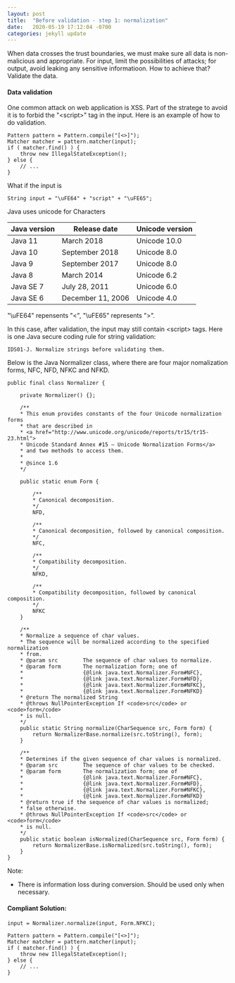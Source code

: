 ```yaml
---
layout: post
title:  "Before validation - step 1: normalization"
date:   2020-05-19 17:12:04 -0700
categories: jekyll update
---
```

When data crosses the trust boundaries, we must make sure all data is non-malicious and appropriate. For input, limit the possibilities of attacks; for output, avoid leaking any sensitive informatioon. How to achieve that? Validate the data. 

#### Data validation
One common attack on web application is XSS. Part of the stratege to avoid it is to forbid the "\<script\>" tag in the input. Here is an example of how to do validation. 
```
Pattern pattern = Pattern.compile("[<>]");
Matcher matcher = pattern.matcher(input);
if ( matcher.find() ) {
    throw new IllegalStateException();
} else {
    // ...
}
```

What if the input is 
```
String input = "\uFE64" + "script" + "\uFE65";
```
Java uses unicode for Characters

Java version | Release date       |  Unicode version
------------ |------------------- | ----------------
Java 11      |  March 2018        |   Unicode 10.0
Java 10      |  September 2018	  |   Unicode 8.0
Java 9       |  September 2017    |   Unicode 8.0
Java 8       |  March 2014	      |   Unicode 6.2
Java SE 7    |  July 28, 2011     |   Unicode 6.0
Java SE 6    |  December 11, 2006 |   Unicode 4.0

"\uFE64" repensents "<", "\uFE65" represents ">".

In this case, after validation, the input may still contain \<script\> tags.
Here is one Java secure coding rule for string validation:
```
IDS01-J. Normalize strings before validating them.
```
Below is the Java Normalizer class, where there are four major nomalization forms, NFC, NFD, NFKC and NFKD.

```
public final class Normalizer {

    private Normalizer() {};

    /**
    * This enum provides constants of the four Unicode normalization forms
    * that are described in
    * <a href="http://www.unicode.org/unicode/reports/tr15/tr15-23.html">
    * Unicode Standard Annex #15 — Unicode Normalization Forms</a>
    * and two methods to access them.
    *
    * @since 1.6
    */
    
    public static enum Form {

        /**
        * Canonical decomposition.
        */
        NFD,
 
        /**
        * Canonical decomposition, followed by canonical composition.
        */
        NFC,
 
        /**
        * Compatibility decomposition.
        */
        NFKD,
 
        /**
        * Compatibility decomposition, followed by canonical composition.
        */
        NFKC
    }
 
    /**
    * Normalize a sequence of char values.
    * The sequence will be normalized according to the specified normalization
    * from.
    * @param src        The sequence of char values to normalize.
    * @param form       The normalization form; one of
    *                   {@link java.text.Normalizer.Form#NFC},
    *                   {@link java.text.Normalizer.Form#NFD},
    *                   {@link java.text.Normalizer.Form#NFKC},
    *                   {@link java.text.Normalizer.Form#NFKD}
    * @return The normalized String
    * @throws NullPointerException If <code>src</code> or <code>form</code>
    * is null.
    */
    public static String normalize(CharSequence src, Form form) {
	    return NormalizerBase.normalize(src.toString(), form);
    }
 
    /**
    * Determines if the given sequence of char values is normalized.
    * @param src        The sequence of char values to be checked.
    * @param form       The normalization form; one of
    *                   {@link java.text.Normalizer.Form#NFC},
    *                   {@link java.text.Normalizer.Form#NFD},
    *                   {@link java.text.Normalizer.Form#NFKC},
    *                   {@link java.text.Normalizer.Form#NFKD}
    * @return true if the sequence of char values is normalized;
    * false otherwise.
    * @throws NullPointerException If <code>src</code> or <code>form</code>
    * is null.
    */
    public static boolean isNormalized(CharSequence src, Form form) {
	    return NormalizerBase.isNormalized(src.toString(), form);
    }
}
```
Note:
- There is information loss during conversion. Should be used only when necessary.

#### Compliant Solution:
```
input = Normalizer.normalize(input, Form.NFKC);

Pattern pattern = Pattern.compile("[<>]");
Matcher matcher = pattern.matcher(input);
if ( matcher.find() ) {
    throw new IllegalStateException();
} else {
    // ...
}
```

